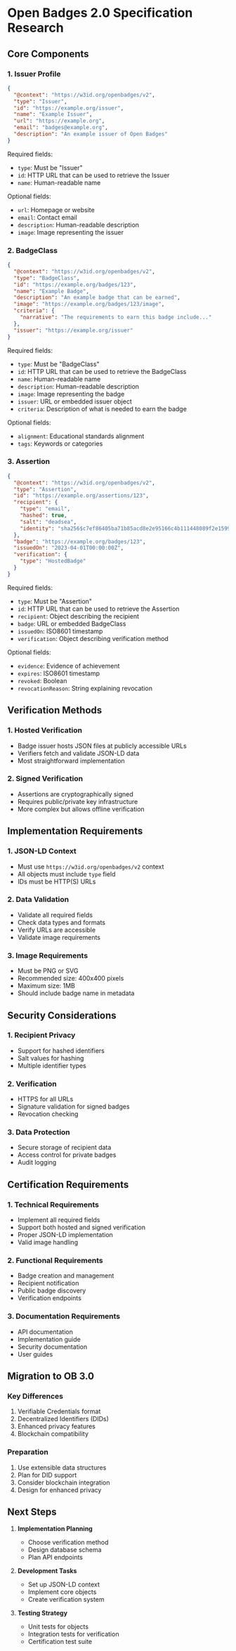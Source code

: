 # Open Badges 2.0 Specification Research

## Core Components

### 1. Issuer Profile
```json
{
  "@context": "https://w3id.org/openbadges/v2",
  "type": "Issuer",
  "id": "https://example.org/issuer",
  "name": "Example Issuer",
  "url": "https://example.org",
  "email": "badges@example.org",
  "description": "An example issuer of Open Badges"
}
```

Required fields:
- `type`: Must be "Issuer"
- `id`: HTTP URL that can be used to retrieve the Issuer
- `name`: Human-readable name

Optional fields:
- `url`: Homepage or website
- `email`: Contact email
- `description`: Human-readable description
- `image`: Image representing the issuer

### 2. BadgeClass
```json
{
  "@context": "https://w3id.org/openbadges/v2",
  "type": "BadgeClass",
  "id": "https://example.org/badges/123",
  "name": "Example Badge",
  "description": "An example badge that can be earned",
  "image": "https://example.org/badges/123/image",
  "criteria": {
    "narrative": "The requirements to earn this badge include..."
  },
  "issuer": "https://example.org/issuer"
}
```

Required fields:
- `type`: Must be "BadgeClass"
- `id`: HTTP URL that can be used to retrieve the BadgeClass
- `name`: Human-readable name
- `description`: Human-readable description
- `image`: Image representing the badge
- `issuer`: URL or embedded issuer object
- `criteria`: Description of what is needed to earn the badge

Optional fields:
- `alignment`: Educational standards alignment
- `tags`: Keywords or categories

### 3. Assertion
```json
{
  "@context": "https://w3id.org/openbadges/v2",
  "type": "Assertion",
  "id": "https://example.org/assertions/123",
  "recipient": {
    "type": "email",
    "hashed": true,
    "salt": "deadsea",
    "identity": "sha256$c7ef86405ba71b85acd8e2e95166c4b111448089f2e1599f42fe1bba46e865c5"
  },
  "badge": "https://example.org/badges/123",
  "issuedOn": "2023-04-01T00:00:00Z",
  "verification": {
    "type": "HostedBadge"
  }
}
```

Required fields:
- `type`: Must be "Assertion"
- `id`: HTTP URL that can be used to retrieve the Assertion
- `recipient`: Object describing the recipient
- `badge`: URL or embedded BadgeClass
- `issuedOn`: ISO8601 timestamp
- `verification`: Object describing verification method

Optional fields:
- `evidence`: Evidence of achievement
- `expires`: ISO8601 timestamp
- `revoked`: Boolean
- `revocationReason`: String explaining revocation

## Verification Methods

### 1. Hosted Verification
- Badge issuer hosts JSON files at publicly accessible URLs
- Verifiers fetch and validate JSON-LD data
- Most straightforward implementation

### 2. Signed Verification
- Assertions are cryptographically signed
- Requires public/private key infrastructure
- More complex but allows offline verification

## Implementation Requirements

### 1. JSON-LD Context
- Must use `https://w3id.org/openbadges/v2` context
- All objects must include `type` field
- IDs must be HTTP(S) URLs

### 2. Data Validation
- Validate all required fields
- Check data types and formats
- Verify URLs are accessible
- Validate image requirements

### 3. Image Requirements
- Must be PNG or SVG
- Recommended size: 400x400 pixels
- Maximum size: 1MB
- Should include badge name in metadata

## Security Considerations

### 1. Recipient Privacy
- Support for hashed identifiers
- Salt values for hashing
- Multiple identifier types

### 2. Verification
- HTTPS for all URLs
- Signature validation for signed badges
- Revocation checking

### 3. Data Protection
- Secure storage of recipient data
- Access control for private badges
- Audit logging

## Certification Requirements

### 1. Technical Requirements
- Implement all required fields
- Support both hosted and signed verification
- Proper JSON-LD implementation
- Valid image handling

### 2. Functional Requirements
- Badge creation and management
- Recipient notification
- Public badge discovery
- Verification endpoints

### 3. Documentation Requirements
- API documentation
- Implementation guide
- Security documentation
- User guides

## Migration to OB 3.0

### Key Differences
1. Verifiable Credentials format
2. Decentralized Identifiers (DIDs)
3. Enhanced privacy features
4. Blockchain compatibility

### Preparation
1. Use extensible data structures
2. Plan for DID support
3. Consider blockchain integration
4. Design for enhanced privacy

## Next Steps

1. **Implementation Planning**
   - Choose verification method
   - Design database schema
   - Plan API endpoints

2. **Development Tasks**
   - Set up JSON-LD context
   - Implement core objects
   - Create verification system

3. **Testing Strategy**
   - Unit tests for objects
   - Integration tests for verification
   - Certification test suite 